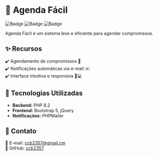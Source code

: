 # 📅 Agenda Fácil

![Badge](https://img.shields.io/badge/PHP-8.2-blue?style=for-the-badge&logo=php) 
![Badge](https://img.shields.io/badge/jQuery-3.7-blue?style=for-the-badge&logo=jquery) 
![Badge](https://img.shields.io/badge/Bootstrap-5-blue?style=for-the-badge&logo=bootstrap)

Agenda Fácil é um sistema leve e eficiente para agendar compromissos.

## ✨ Recursos
✔️ Agendamento de compromissos 📅  
✔️ Notificações automáticas via e-mail ✉️  
✔️ Interface intuitiva e responsiva 📱💻  

## 🚀 Tecnologias Utilizadas
- **Backend:** PHP 8.2
- **Frontend:** Bootstrap 5, jQuery
- **Notificações:** PHPMailer

## 📩 Contato
📧 E-mail: [ccb2357@gmail.cm](mailto:ccb2357@gmail.cm)  
🐙 GitHub: [ccb2357](https://github.com/ccb2357)
